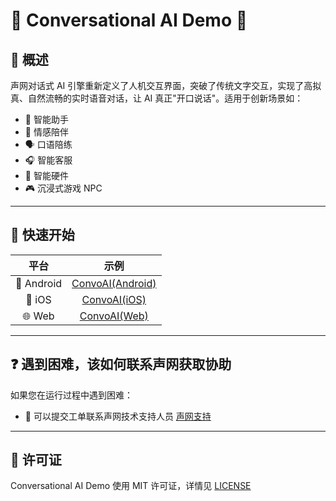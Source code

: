 # 🌟 Conversational AI Demo 🌟

## 🔮 概述

声网对话式 AI 引擎重新定义了人机交互界面，突破了传统文字交互，实现了高拟真、自然流畅的实时语音对话，让 AI 真正"开口说话"。适用于创新场景如：

- 🤖 智能助手
- 💞 情感陪伴
- 🗣️ 口语陪练
- 🎧 智能客服
- 📱 智能硬件
- 🎮 沉浸式游戏 NPC

---

## 🚀 快速开始

|    平台    |                  示例                  |
| :--------: | :-------------------------------------: |
| 📱 Android | [ConvoAI(Android)](Android/scenes/convoai) |
|   📱 iOS   |   [ConvoAI(iOS)](iOS/Scenes/ConvoAI)   |
|   🌐 Web   |   [ConvoAI(Web)](Web/Scenes/VoiceAgent)   |

---

## ❓ 遇到困难，该如何联系声网获取协助

如果您在运行过程中遇到困难：

- 💬 可以提交工单联系声网技术支持人员 [声网支持](https://ticket.shengwang.cn/)

---

## 📜 许可证

Conversational AI Demo 使用 MIT 许可证，详情见 [LICENSE](/LICENSE)
